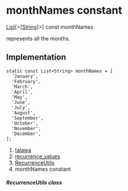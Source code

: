 
<div>

# monthNames constant

</div>


[List](https://api.flutter.dev/flutter/dart-core/List-class.html)[\<[[String](https://api.flutter.dev/flutter/dart-core/String-class.html)]\>]
const monthNames



represents all the months.



## Implementation

``` language-dart
static const List<String> monthNames = [
  'January',
  'February',
  'March',
  'April',
  'May',
  'June',
  'July',
  'August',
  'September',
  'October',
  'November',
  'December',
];
```







1.  [talawa](../../index.html)
2.  [recurrence_values](../../constants_recurrence_values/)
3.  [RecurrenceUtils](../../constants_recurrence_values/RecurrenceUtils-class.html)
4.  monthNames constant

##### RecurrenceUtils class







